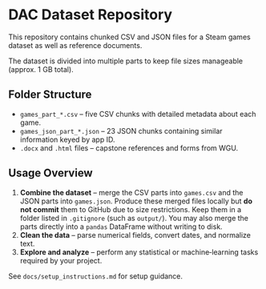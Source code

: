# DAC Dataset Repository

This repository contains chunked CSV and JSON files for a Steam games dataset as well as reference documents.

The dataset is divided into multiple parts to keep file sizes manageable (approx. 1 GB total).

## Folder Structure
- `games_part_*.csv` – five CSV chunks with detailed metadata about each game.
- `games_json_part_*.json` – 23 JSON chunks containing similar information keyed by app ID.
- `.docx` and `.html` files – capstone references and forms from WGU.

## Usage Overview
1. **Combine the dataset** – merge the CSV parts into `games.csv` and the JSON
   parts into `games.json`. Produce these merged files locally but **do not
   commit** them to GitHub due to size restrictions. Keep them in a folder
   listed in `.gitignore` (such as `output/`). You may also merge the parts
   directly into a `pandas` DataFrame without writing to disk.
2. **Clean the data** – parse numerical fields, convert dates, and normalize text.
3. **Explore and analyze** – perform any statistical or machine‑learning tasks required by your project.

See `docs/setup_instructions.md` for setup guidance.


